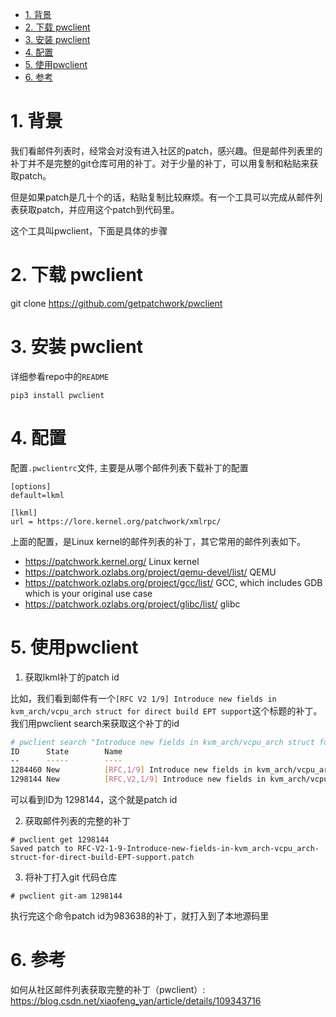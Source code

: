 
<!-- @import "[TOC]" {cmd="toc" depthFrom=1 depthTo=6 orderedList=false} -->

<!-- code_chunk_output -->

- [1. 背景](#1-背景)
- [2. 下载 pwclient](#2-下载-pwclient)
- [3. 安装 pwclient](#3-安装-pwclient)
- [4. 配置](#4-配置)
- [5. 使用pwclient](#5-使用pwclient)
- [6. 参考](#6-参考)

<!-- /code_chunk_output -->

# 1. 背景

我们看邮件列表时，经常会对没有进入社区的patch，感兴趣。但是邮件列表里的补丁并不是完整的git仓库可用的补丁。对于少量的补丁，可以用复制和粘贴来获取patch。

但是如果patch是几十个的话，粘贴复制比较麻烦。有一个工具可以完成从邮件列表获取patch，并应用这个patch到代码里。

这个工具叫pwclient，下面是具体的步骤

# 2. 下载 pwclient

git clone https://github.com/getpatchwork/pwclient 

# 3. 安装 pwclient

详细参看repo中的`README`

```
pip3 install pwclient
```

# 4. 配置

配置`.pwclientrc`文件, 主要是从哪个邮件列表下载补丁的配置

```
[options]
default=lkml

[lkml]
url = https://lore.kernel.org/patchwork/xmlrpc/
```

上面的配置，是Linux kernel的邮件列表的补丁，其它常用的邮件列表如下。

* https://patchwork.kernel.org/ Linux kernel
* https://patchwork.ozlabs.org/project/qemu-devel/list/ QEMU
* https://patchwork.ozlabs.org/project/gcc/list/ GCC, which includes GDB which is your original use case
* https://patchwork.ozlabs.org/project/glibc/list/ glibc

# 5. 使用pwclient

1. 获取lkml补丁的patch id

比如，我们看到邮件有一个`[RFC V2 1/9] Introduce new fields in kvm_arch/vcpu_arch struct for direct build EPT support`这个标题的补丁。我们用pwclient search来获取这个补丁的id

```bash
# pwclient search "Introduce new fields in kvm_arch/vcpu_arch struct for direct build EPT support"
ID      State        Name
--      -----        ----
1284460 New          [RFC,1/9] Introduce new fields in kvm_arch/vcpu_arch struct for direct build EPT support
1298144 New          [RFC,V2,1/9] Introduce new fields in kvm_arch/vcpu_arch struct for direct build EPT support
```

可以看到ID为 1298144，这个就是patch id

2. 获取邮件列表的完整的补丁

```
# pwclient get 1298144
Saved patch to RFC-V2-1-9-Introduce-new-fields-in-kvm_arch-vcpu_arch-struct-for-direct-build-EPT-support.patch
```

3. 将补丁打入git 代码仓库

```
# pwclient git-am 1298144
```

执行完这个命令patch id为983638的补丁，就打入到了本地源码里

# 6. 参考

如何从社区邮件列表获取完整的补丁（pwclient）: https://blog.csdn.net/xiaofeng_yan/article/details/109343716